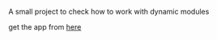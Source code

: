 A small project to check how to work with dynamic modules

get the app from [here](https://play.google.com/apps/test/com.dynamic.dynamicmodules/12)
